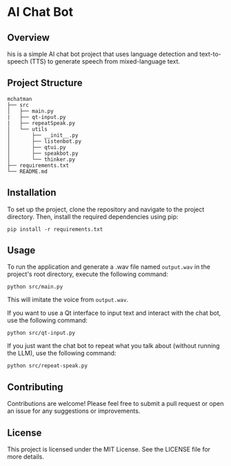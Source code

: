 # AI Chat Bot

## Overview
his is a simple AI chat bot project that uses language detection and text-to-speech (TTS) to generate speech from mixed-language text.

## Project Structure
```
mchatman
├── src
│   ├── main.py
|   ├── qt-input.py
|   ├── repeatSpeak.py
│   └── utils
│       ├── __init__.py
│       ├── listenbot.py
│       ├── qtui.py
│       ├── speakbot.py
│       └── thinker.py
├── requirements.txt
└── README.md
```

## Installation
To set up the project, clone the repository and navigate to the project directory. Then, install the required dependencies using pip:

```
pip install -r requirements.txt
```

## Usage
To run the application and generate a .wav file named `output.wav` in the project's root directory, execute the following command:

```
python src/main.py
```

This will imitate the voice from `output.wav`.


If you want to use a Qt interface to input text and interact with the chat bot, use the following command:

```
python src/qt-input.py
```

If you just want the chat bot to repeat what you talk about (without running the LLM), use the following command:

```
python src/repeat-speak.py
```


## Contributing
Contributions are welcome! Please feel free to submit a pull request or open an issue for any suggestions or improvements.

## License
This project is licensed under the MIT License. See the LICENSE file for more details.